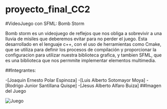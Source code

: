 # proyecto_final_CC2
#VideoJuego con SFML: Bomb Storm

Bomb storm es un videojuego de reflejos que nos obliga a sobrevivir a una lluvia de misiles que deberemos evitar para no perder el juego. Esta desarrollado en el lenguaje c++, con el uso de herramientas como Cmake, que se utiliza para definir los procesos de compilación y proporcionar la configuracion para utilizar nuestra biblioteca grafica, y tambien SFML, que es una biblioteca que nos permmite implementar elementos multimedia.

##Integrantes:

-[Joaquin Ernesto Polar Espinoza]
-[Luis Alberto Sotomayor Moya]
-[Rodrigo Junior Santillana Quispe]
-[Jesus Alberto Alfaro Buiza]
##Imagen del Juego

![Juego](https://media.discordapp.net/attachments/366006299864989699/1255948702686646292/juego1.png?ex=667efce1&is=667dab61&hm=e10b5cc26beb74292df582e7a94731a231ded4f15a5372b47731a0b617412c7a&=&format=webp&quality=lossless&width=788&height=628)



 
	
